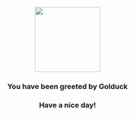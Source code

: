 <p align="center">
    <img src="https://raw.githubusercontent.com/PokeAPI/sprites/master/sprites/pokemon/55.png" width="150" height="150">
</p>
<h3 align="center">You have been greeted by  <b>Golduck</b></h3>
<h3 align="center">Have a nice day!</h3>
